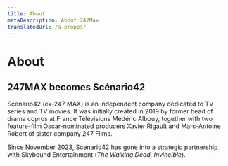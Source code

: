```yaml
---
title: About
metaDescription: About 247Max
translatedUrl: /a-propos/
---
```


# About

## 247MAX becomes Scénario42

Scenario42 (ex-247 MAX) is an independent company dedicated to TV series and TV movies. It was initially created in 2019 by former head of drama copros at France Télévisions Médéric Albouy, together with two feature-film Oscar-nominated producers Xavier Rigault and Marc-Antoine Robert of sister company 247 Films.

Since November 2023, Scenario42 has gone into a strategic partnership with Skybound Entertainment (*The Walking Dead, Invincible*).

<!-- <hr role="presentation">

<div class="text-align-center">

## The team

</div>

<div class="team">
  <ul class="team_list">
    <li class="team_item">
      <img src="/images/mederic-albouy.jpg" alt="Médéric Albouy" class="team_img">
      <p class="team_name">Médéric Albouy</p>
      <p class="team_function">Co-founder, President</p>
    </li>
    <li class="team_item">
      <img src="/images/marc-antoine-robert.jpg" alt="Marc-Antoine Robert" class="team_img">
      <p class="team_name">Marc-Antoine Robert</p>
      <p class="team_function">Co-founder, MD</p>
    </li>
    <li class="team_item">
      <img src="/images/xavier-rigault.jpg" alt="Xavier Rigault" class="team_img">
      <p class="team_name">Xavier Rigault</p>
      <p class="team_function">Co-founder</p>
    </li>
    <li class="team_item">
      <img src="/images/clarence-benoist.jpg" alt="Clarence Benoist" class="team_img">
      <p class="team_name">Clarence Benoist</p>
      <p class="team_function">Head of Development</p>
    </li>
    <li class="team_item">
      <img src="/images/laurence-meoc.jpg" alt="Laurence Méoc" class="team_img">
      <p class="team_name">Laurence Méoc</p>
      <p class="team_function">Head of Productions</p>
    </li>
    <li class="team_item">
      <img src="/images/team-woman.svg" alt="" class="team_img">
      <p class="team_name">Juliet Ames</p>
      <p class="team_function">Production assistant</p>
    </li>
  </ul>
</div> -->